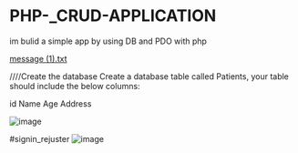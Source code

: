 # PHP-_CRUD-APPLICATION
im bulid a simple app by using DB and PDO with php 


[message (1).txt](https://github.com/Turkyeh/PHP-_CRUD-APPLICATION/files/9639694/message.1.txt)


////Create the database 
Create a database table called Patients, your table should include the below columns:
                
id 
Name
Age
Address


![image](https://user-images.githubusercontent.com/91463018/192121184-e06b2d4f-329b-4b64-aca4-e8c863965c67.png)



#signin_rejuster
![image](https://user-images.githubusercontent.com/91463018/192370193-e4833d3d-d7d2-4758-a6c8-11674e002957.png)
